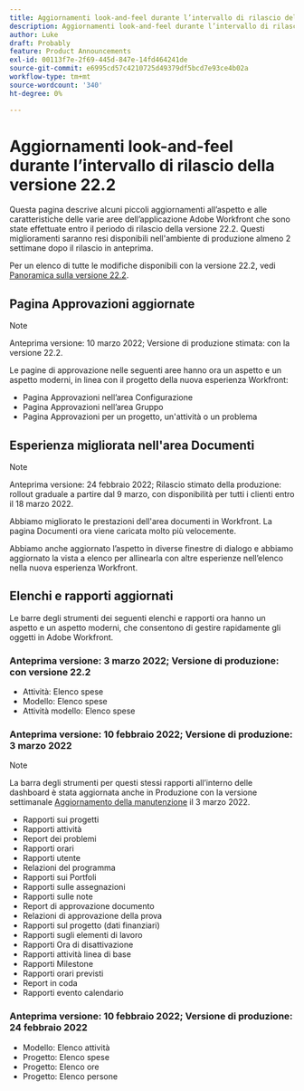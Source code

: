```yaml
---
title: Aggiornamenti look-and-feel durante l’intervallo di rilascio della versione 22.2
description: Aggiornamenti look-and-feel durante l’intervallo di rilascio della versione 22.2
author: Luke
draft: Probably
feature: Product Announcements
exl-id: 00113f7e-2f69-445d-847e-14fd464241de
source-git-commit: e6995cd57c4210725d49379df5bcd7e93ce4b02a
workflow-type: tm+mt
source-wordcount: '340'
ht-degree: 0%

---
```


# Aggiornamenti look-and-feel durante l’intervallo di rilascio della versione 22.2

Questa pagina descrive alcuni piccoli aggiornamenti all’aspetto e alle caratteristiche delle varie aree dell’applicazione Adobe Workfront che sono state effettuate entro il periodo di rilascio della versione 22.2. Questi miglioramenti saranno resi disponibili nell&#39;ambiente di produzione almeno 2 settimane dopo il rilascio in anteprima.

Per un elenco di tutte le modifiche disponibili con la versione 22.2, vedi [Panoramica sulla versione 22.2](../../../product-announcements/product-releases/22.2-release-activity/22-2-release-overview.md).

## Pagina Approvazioni aggiornate

>[!NOTE]
>
>Anteprima versione: 10 marzo 2022; Versione di produzione stimata: con la versione 22.2.

Le pagine di approvazione nelle seguenti aree hanno ora un aspetto e un aspetto moderni, in linea con il progetto della nuova esperienza Workfront:

* Pagina Approvazioni nell’area Configurazione
* Pagina Approvazioni nell’area Gruppo
* Pagina Approvazioni per un progetto, un&#39;attività o un problema

## Esperienza migliorata nell&#39;area Documenti

>[!NOTE]
Anteprima versione: 24 febbraio 2022; Rilascio stimato della produzione: rollout graduale a partire dal 9 marzo, con disponibilità per tutti i clienti entro il 18 marzo 2022.

Abbiamo migliorato le prestazioni dell&#39;area documenti in Workfront. La pagina Documenti ora viene caricata molto più velocemente.

Abbiamo anche aggiornato l’aspetto in diverse finestre di dialogo e abbiamo aggiornato la vista a elenco per allinearla con altre esperienze nell’elenco nella nuova esperienza Workfront.

## Elenchi e rapporti aggiornati

Le barre degli strumenti dei seguenti elenchi e rapporti ora hanno un aspetto e un aspetto moderni, che consentono di gestire rapidamente gli oggetti in Adobe Workfront.

### Anteprima versione: 3 marzo 2022; Versione di produzione: con versione 22.2

* Attività: Elenco spese
* Modello: Elenco spese
* Attività modello: Elenco spese

### Anteprima versione: 10 febbraio 2022; Versione di produzione: 3 marzo 2022

>[!NOTE]
La barra degli strumenti per questi stessi rapporti all’interno delle dashboard è stata aggiornata anche in Produzione con la versione settimanale [Aggiornamento della manutenzione](https://experienceleague.adobe.com/docs/workfront-known-issues/releases/current-updates.html) il 3 marzo 2022.

* Rapporti sui progetti
* Rapporti attività
* Report dei problemi
* Rapporti orari
* Rapporti utente
* Relazioni del programma
* Rapporti sui Portfoli
* Rapporti sulle assegnazioni
* Rapporti sulle note
* Report di approvazione documento
* Relazioni di approvazione della prova
* Rapporti sul progetto (dati finanziari)
* Rapporti sugli elementi di lavoro
* Rapporti Ora di disattivazione
* Rapporti attività linea di base
* Rapporti Milestone
* Rapporti orari previsti
* Report in coda
* Rapporti evento calendario

### Anteprima versione: 10 febbraio 2022; Versione di produzione: 24 febbraio 2022

* Modello: Elenco attività
* Progetto: Elenco spese
* Progetto: Elenco ore
* Progetto: Elenco persone

 
